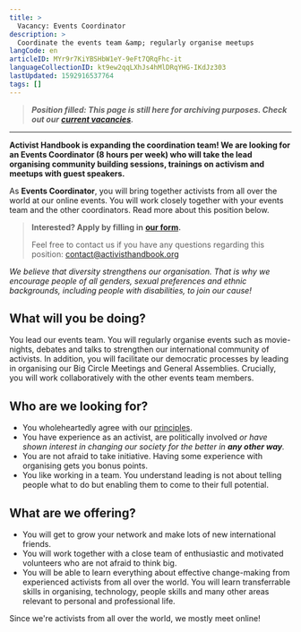 ```yaml
---
title: >
  Vacancy: Events Coordinator
description: >
  Coordinate the events team &amp; regularly organise meetups
langCode: en
articleID: MYr9r7KiYBSHbW1eY-9eFt7QRqFhc-it
languageCollectionID: kt9ew2qqLXhJs4hMlDRqYHG-IKdJz303
lastUpdated: 1592916537764
tags: []
---
```


> _**Position filled: This page is still here for archiving purposes. Check out our**_ [_**current vacancies**_](/vacancies)_**.**_

* * *

**Activist Handbook is expanding the coordination team! We are looking for an Events Coordinator (8 hours per week) who will take the lead organising community building sessions, trainings on activism and meetups with guest speakers.**

As **Events Coordinator**, you will bring together activists from all over the world at our online events. You will work closely together with your events team and the other coordinators. Read more about this position below.

> **Interested? Apply by filling in** [**our form**](https://docs.google.com/forms/d/e/1FAIpQLSc6BUIpvW-0dBthpOIaQAkgallz-UTovZ9YJ1HjIoge6iOGKQ/viewform?usp=sf_link)**.**
> 
> Feel free to contact us if you have any questions regarding this position: [contact@activisthandbook.org](mailto:contact@activisthandbook.org)

_We believe that diversity strengthens our organisation. That is why we encourage people of all genders, sexual preferences and ethnic backgrounds, including people with disabilities, to join our cause!_

## **What will you be doing?**

You lead our events team. You will regularly organise events such as movie-nights, debates and talks to strengthen our international community of activists. In addition, you will facilitate our democratic processes by leading in organising our Big Circle Meetings and General Assemblies. Crucially, you will work collaboratively with the other events team members.

## **Who are we looking for?**

-   You wholeheartedly agree with our [principles](/about/principles).
-   You have experience as an activist, are politically involved _or have shown interest in changing our society for the better in **any other way**._
-   You are not afraid to take initiative. Having some experience with organising gets you bonus points.
-   You like working in a team. You understand leading is not about telling people what to do but enabling them to come to their full potential.

## **What are we offering?**

-   You will get to grow your network and make lots of new international friends.
-   You will work together with a close team of enthusiastic and motivated volunteers who are not afraid to think big.
-   You will be able to learn everything about effective change-making from experienced activists from all over the world. You will learn transferrable skills in organising, technology, people skills and many other areas relevant to personal and professional life.

<div><figcaption>Since we're activists from all over the world, we mostly meet online!</figcaption></div>